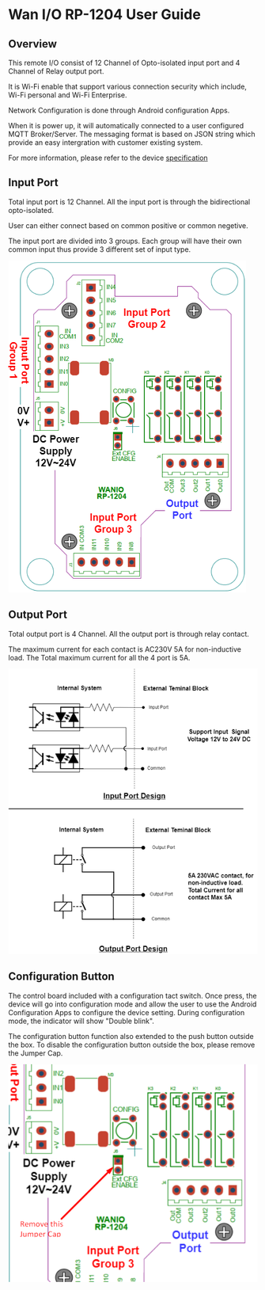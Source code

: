 # Wan I/O RP-1204 User Guide

## Overview

This remote I/O consist of 12 Channel of Opto-isolated input port and 4 Channel of Relay output port. 

It is Wi-Fi enable that support various connection security which include, Wi-Fi personal and Wi-Fi Enterprise.

Network Configuration is done through Android configuration Apps. 

When it is power up, it will automatically connected to a user configured MQTT Broker/Server. The messaging format is based on JSON string which provide an easy intergration with customer existing system.

For more information, please refer to the device [specification](RP1204_Device_Specification.md)

## Input Port

Total input port is 12 Channel. All the input port is through the bidirectional opto-isolated.

User can either connect based on common positive or common negetive.

The input port are divided into 3 groups. Each group will have their own common input thus provide 3 different set of input type.

![I/O Port PCB Layout](picture/RP1204_PCBOutline.png)

## Output Port

Total output port is 4 Channel. All the output port is through relay contact.

The maximum current for each contact is AC230V 5A for non-inductive load.
The Total maximum current for all the 4 port is 5A.

![I/O Port Intenal Design](picture/RP1204_contact.png)

## Configuration Button

The control board included with a configuration tact switch. Once press, the device will go into configuration mode and allow the user to use the Android Configuration Apps to configure the device setting. During configuration mode, the indicator will show "Double blink".

The configuration button function also extended to the push button outside the box. To disable the configuration button outside the box, please remove the Jumper Cap.

![Remove Jumper Cap](picture/Remove_Jumper_Cap.png)